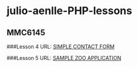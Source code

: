 # julio-aenlle-PHP-lessons
## MMC6145

###Lesson 4 URL: [SIMPLE CONTACT FORM](http://www.julioaenlle.net/php_lesson_4)

###Lesson 5 URL: [SAMPLE ZOO APPLICATION](http://www.julioaenlle.net/php_lesson_5)
